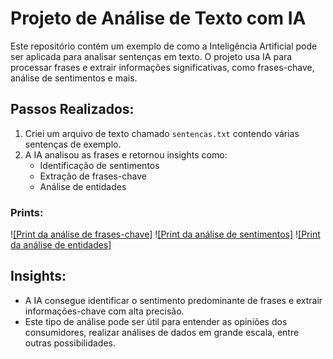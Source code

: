 # Projeto de Análise de Texto com IA

Este repositório contém um exemplo de como a Inteligência Artificial pode ser aplicada para analisar sentenças em texto. O projeto usa IA para processar frases e extrair informações significativas, como frases-chave, análise de sentimentos e mais.

## Passos Realizados:

1. Criei um arquivo de texto chamado `sentencas.txt` contendo várias sentenças de exemplo.
2. A IA analisou as frases e retornou insights como:
   - Identificação de sentimentos
   - Extração de frases-chave
   - Análise de entidades

### Prints:

!<a href="https://imgur.com/a/fDxeePE" target="_blank">[Print da análise de frases-chave]</a>
!<a href="https://imgur.com/a/lRXcmlI" target="_blank">[Print da análise de sentimentos]</a>
!<a href="https://imgur.com/a/Q7u2L4T" target="_blank">[Print da análise de entidades]</a>

## Insights:

- A IA consegue identificar o sentimento predominante de frases e extrair informações-chave com alta precisão.
- Este tipo de análise pode ser útil para entender as opiniões dos consumidores, realizar análises de dados em grande escala, entre outras possibilidades.

